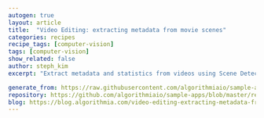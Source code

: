 ```yaml
---
autogen: true
layout: article
title:  "Video Editing: extracting metadata from movie scenes"
categories: recipes
recipe_tags: [computer-vision]
tags: [computer-vision]
show_related: false
author: steph_kim
excerpt: "Extract metadata and statistics from videos using Scene Detection algorithm."

generate_from: https://raw.githubusercontent.com/algorithmiaio/sample-apps/master/recipes/scene_detection/README.md
repository: https://github.com/algorithmiaio/sample-apps/blob/master/recipes/scene_detection/
blog: https://blog.algorithmia.com/video-editing-extracting-metadata-from-movie-scenes/
---
```

